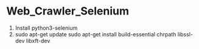 # Web_Crawler_Selenium

1. Install python3-selenium
2.  sudo apt-get update
	  sudo apt-get install build-essential chrpath libssl-dev libxft-dev
